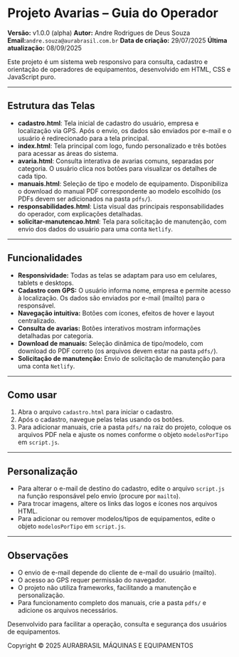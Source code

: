 
# Projeto Avarias – Guia do Operador


**Versão:** v1.0.0 (alpha)
**Autor:** Andre Rodrigues de Deus Souza 
**Email:**`andre.souza@aurabrasil.com.br`
**Data de criação:** 29/07/2025
**Última atualização:** 08/09/2025


Este projeto é um sistema web responsivo para consulta, cadastro e orientação de operadores de equipamentos, desenvolvido em HTML, CSS e JavaScript puro.

---------------------------------------------------------------------------------------------------------------------------------------------------------------------------------

## Estrutura das Telas

- **cadastro.html**: Tela inicial de cadastro do usuário, empresa e localização via GPS. Após o envio, os dados são enviados por e-mail e o usuário é redirecionado para a tela principal.
- **index.html**: Tela principal com logo, fundo personalizado e três botões para acessar as áreas do sistema.
- **avaria.html**: Consulta interativa de avarias comuns, separadas por categoria. O usuário clica nos botões para visualizar os detalhes de cada tipo.
- **manuais.html**: Seleção de tipo e modelo de equipamento. Disponibiliza o download do manual PDF correspondente ao modelo escolhido (os PDFs devem ser adicionados na pasta `pdfs/`).
- **responsabilidades.html**: Lista visual das principais responsabilidades do operador, com explicações detalhadas.
- **solicitar-manutencao.html**: Tela para solicitação de manutenção, com envio dos dados do usuário para uma conta `Netlify`.

---------------------------------------------------------------------------------------------------------------------------------------------------------------------------------

## Funcionalidades

- **Responsividade:** Todas as telas se adaptam para uso em celulares, tablets e desktops.
- **Cadastro com GPS:** O usuário informa nome, empresa e permite acesso à localização. Os dados são enviados por e-mail (mailto) para o responsável.
- **Navegação intuitiva:** Botões com ícones, efeitos de hover e layout centralizado.
- **Consulta de avarias:** Botões interativos mostram informações detalhadas por categoria.
- **Download de manuais:** Seleção dinâmica de tipo/modelo, com download do PDF correto (os arquivos devem estar na pasta `pdfs/`).
- **Solicitação de manutenção:** Envio de solicitação de manutenção para uma conta `Netlify`.

---------------------------------------------------------------------------------------------------------------------------------------------------------------------------------

## Como usar

1. Abra o arquivo `cadastro.html` para iniciar o cadastro.
2. Após o cadastro, navegue pelas telas usando os botões.
3. Para adicionar manuais, crie a pasta `pdfs/` na raiz do projeto, coloque os arquivos PDF nela e ajuste os nomes conforme o objeto `modelosPorTipo` em `script.js`.

---------------------------------------------------------------------------------------------------------------------------------------------------------------------------------

## Personalização

- Para alterar o e-mail de destino do cadastro, edite o arquivo `script.js` na função responsável pelo envio (procure por `mailto`).
- Para trocar imagens, altere os links das logos e ícones nos arquivos HTML.
- Para adicionar ou remover modelos/tipos de equipamentos, edite o objeto `modelosPorTipo` em `script.js`.

---------------------------------------------------------------------------------------------------------------------------------------------------------------------------------

## Observações

- O envio de e-mail depende do cliente de e-mail do usuário (mailto).
- O acesso ao GPS requer permissão do navegador.
- O projeto não utiliza frameworks, facilitando a manutenção e personalização.
- Para funcionamento completo dos manuais, crie a pasta `pdfs/` e adicione os arquivos necessários.


Desenvolvido para facilitar a operação, consulta e segurança dos usuários de equipamentos.

Copyright © 2025 AURABRASIL MÁQUINAS E EQUIPAMENTOS
